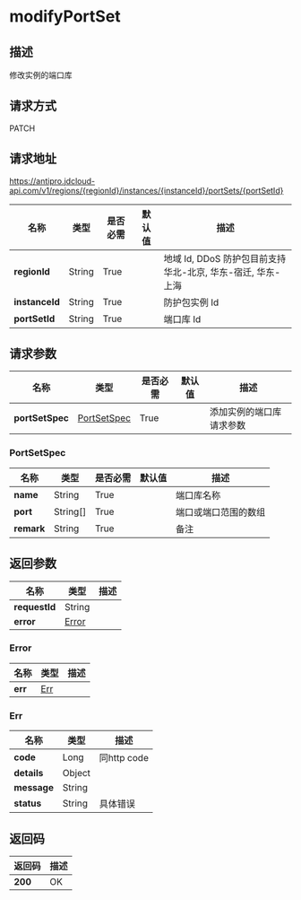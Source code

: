 # modifyPortSet


## 描述
修改实例的端口库

## 请求方式
PATCH

## 请求地址
https://antipro.jdcloud-api.com/v1/regions/{regionId}/instances/{instanceId}/portSets/{portSetId}

|名称|类型|是否必需|默认值|描述|
|---|---|---|---|---|
|**regionId**|String|True| |地域 Id, DDoS 防护包目前支持华北-北京, 华东-宿迁, 华东-上海|
|**instanceId**|String|True| |防护包实例 Id|
|**portSetId**|String|True| |端口库 Id|

## 请求参数
|名称|类型|是否必需|默认值|描述|
|---|---|---|---|---|
|**portSetSpec**|[PortSetSpec](modifyportset#portsetspec)|True| |添加实例的端口库请求参数|

### <div id="portsetspec">PortSetSpec</div>
|名称|类型|是否必需|默认值|描述|
|---|---|---|---|---|
|**name**|String|True| |端口库名称|
|**port**|String[]|True| |端口或端口范围的数组|
|**remark**|String|True| |备注|

## 返回参数
|名称|类型|描述|
|---|---|---|
|**requestId**|String| |
|**error**|[Error](modifyportset#error)| |

### <div id="error">Error</div>
|名称|类型|描述|
|---|---|---|
|**err**|[Err](modifyportset#err)| |
### <div id="err">Err</div>
|名称|类型|描述|
|---|---|---|
|**code**|Long|同http code|
|**details**|Object| |
|**message**|String| |
|**status**|String|具体错误|

## 返回码
|返回码|描述|
|---|---|
|**200**|OK|
